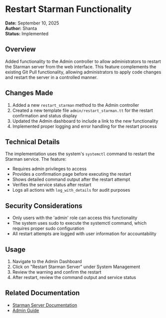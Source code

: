 # Restart Starman Functionality

**Date:** September 10, 2025  
**Author:** Shanta  
**Status:** Implemented

## Overview

Added functionality to the Admin controller to allow administrators to restart the Starman server from the web interface. This feature complements the existing Git Pull functionality, allowing administrators to apply code changes and restart the server in a controlled manner.

## Changes Made

1. Added a new `restart_starman` method to the Admin controller
2. Created a new template file `admin/restart_starman.tt` for the restart confirmation and status display
3. Updated the Admin dashboard to include a link to the new functionality
4. Implemented proper logging and error handling for the restart process

## Technical Details

The implementation uses the system's `systemctl` command to restart the Starman service. The feature:

- Requires admin privileges to access
- Provides a confirmation page before executing the restart
- Shows detailed command output after the restart attempt
- Verifies the service status after restart
- Logs all actions with `log_with_details` for audit purposes

## Security Considerations

- Only users with the 'admin' role can access this functionality
- The system uses sudo to execute the systemctl command, which requires proper sudo configuration
- All restart attempts are logged with user information for accountability

## Usage

1. Navigate to the Admin Dashboard
2. Click on "Restart Starman Server" under System Management
3. Review the warning and confirm the restart
4. After restart, review the command output and service status

## Related Documentation

- [Starman Server Documentation](/Documentation/Starman)
- [Admin Guide](/Documentation/admin_guide)